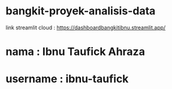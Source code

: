 # bangkit-proyek-analisis-data
link streamlit cloud : https://dashboardbangkitibnu.streamlit.app/
# nama : Ibnu Taufick Ahraza
# username : ibnu-taufick
